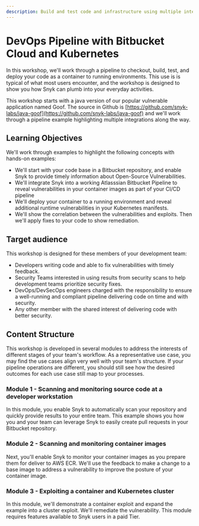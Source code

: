 ```yaml
---
description: Build and test code and infrastructure using multiple integrations
---
```


# DevOps Pipeline with Bitbucket Cloud and Kubernetes

In this workshop, we'll work through a pipeline to checkout, build, test, and deploy your code as a container to running environments.  This use is is typical of what most users encounter, and the workshop is designed to show you how Snyk can plumb into your everyday activities.

This workshop starts with a java version of our popular vulnerable application named Goof.  The source in Github is [https://github.com/snyk-labs/java-goof](https://github.com/snyk-labs/java-goof) and we'll work through a pipeline example highlighting multiple integrations along the way.

## Learning Objectives

We'll work through examples to highlight the following concepts with hands-on examples:

* We'll start with your code base in a Bitbucket repository, and enable Snyk to provide timely information about Open-Source Vulnerabilities.
* We'll integrate Snyk into a working Atlasssian Bitbucket Pipeline to reveal vulnerabilities in your container images as part of your CI/CD pipeline
* We'll deploy your container to a running environment and reveal additional runtime vulnerabilities in your Kubernetes manifests.
* We'll show the correlation between the vulnerabilities and exploits.  Then we'll apply fixes to  your code to show remediation.

## Target audience

This workshop is designed for these members of your development team:

* Developers writing code and able to fix vulnerabilities with timely feedback.
* Security Teams interested in using results from security scans to help development teams prioritize security fixes.
* DevOps/DevSecOps engineers charged with the responsibility to ensure a well-running and compliant pipeline delivering code on time and with security.
* Any other member with the shared interest of delivering code with better security.

## Content Structure

This workshop is developed in several modules to address the interests of different stages of your team's workflow.  As a representative use case, you may find the use cases align very well with your team's structure.   If your pipeline operations are different, you should still see how the desired outcomes for each use case still map to your processes.



### Module 1 - Scanning and monitoring source code at a developer workstation

In this module, you enable Snyk to automatically scan your repository and quickly provide results to your entire team.  This example shows you how you and your team can leverage Snyk to easily create pull requests in your Bitbucket repository.&#x20;

### Module 2 - Scanning and monitoring container images

Next, you'll enable Snyk to monitor your container images as you prepare them for deliver to AWS ECR.  We'll use the feedback to make a change to a base image to address a vulnerability to improve the posture of your container image.

### Module 3 - Exploiting a container and Kubernetes cluster

In this module, we'll demonstrate a container exploit and expand the example into a cluster exploit.   We'll remediate the vulnerability.  This module requires features available to Snyk users in a paid Tier.








